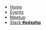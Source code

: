 * [Home](/)
* [Events](/events)
* [Meetup](https://www.meetup.com/PDX-PHP/)
* [Slack **#pdxphp**](https://php.ug/slackinvite/)
